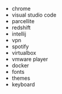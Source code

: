 
- chrome
- visual studio code
- parcellite
- redshift
- intellij
- vpn
- spotify
- virtualbox
- vmware player
- docker
- fonts
- themes
- keyboard